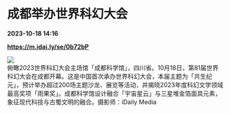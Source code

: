 # 成都举办世界科幻大会

**2023-10-18 14:16**

**https://m.idai.ly/se/0b72bP**

![](http://pic.yupoo.com/fotomag/6c1ec8ea/7ae6baee.jpg)  
俯瞰2023世界科幻大会主场馆「成都科学馆」，四川省。10月18日，第81届世界科幻大会在成都开幕。这是中国首次承办世界科幻大会，本届主题为「共生纪元」，预计举办超过200场主题沙龙、展览等活动，并揭晓2023年度科幻文学领域最高奖项「雨果奖」。成都科学馆设计融合「宇宙星云」与三星堆金箔面具元素，象征现代科技与古蜀文明的融合。摄影师：iDaily Media